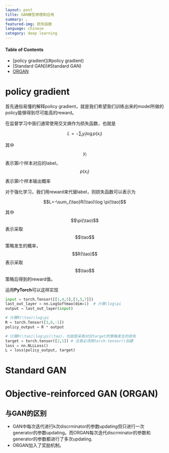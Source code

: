 ```yaml
---
layout: post
title: GAN模型原理和应用
summary: 。
featured-img: 损失函数
language: chinese 
category: deep learning
---
```

#### Table of Contents
- [policy gradient](#policy gradient)
- [Standard GAN](#Standard GAN)
- [ORGAN](#ORGAN)

<a name='policy gradient'/>

# policy gradient

首先通俗易懂的解释policy gradient，就是我们希望我们训练出来的model所做的policy能够得到尽可能高的reward。

在监督学习中我们通常使用交叉熵作为损失函数，也就是

$$L = -\sum_i y_i \log p(x_i)$$

其中$$y_i$$表示第i个样本对应的label，$$p(x_i)$$表示第i个样本输出概率

对于强化学习，我们用reward来代替label，则损失函数可以表示为

$$L=-\sum_{\tao}R(\tao)\log \pi(\tao)$$

其中$$\pi(\tao)$$表示采取$$\tao$$策略发生的概率，$$R(\tao)$$表示采取$$\tao$$策略后得到的reward值。

运用**PyTorch**可以这样实现
```python
input = torch.Tensor([[1,4,5],[3,5,7]])
last_out_layer = nn.LogSoftmax(dim=1)  # 计算\log\pi
output = last_out_layer(input)

# 计算R(\tao)\log\pi
R = torch.Tensor([3,6,-1])
policy_output = R * output

# 计算R(\tao)\log\pi(\tao)，也就是采取对应target的策略发生的损失
target = torch.tensor([2,1]) # 注意必须用torch.tensor()创建
loss = nn.NLLLoss()
L = loss(policy_output, target)
```



<a name='Standard GAN'/>

# Standard GAN

<a name='ORGAN'/>

# Objective-reinforced GAN (ORGAN)

## 与GAN的区别
- GAN中每次迭代进行k次discrminator的参数updating但只进行一次generator的参数updating。而ORGAN每次迭代discrminator的参数和generator的参数都进行了多次updating.
- ORGAN加入了奖励机制。
